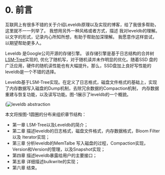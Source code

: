 # 0. 前言


互联网上有很多不错的关于介绍Leveldb原理以及实现的博客，给了我很多帮助，这里就不一一列举了。 我想用另外一种风格或者方式，描述
我对leveldb的理解。以文字的形式，记录内心所知所想，有助于帮助加深理解。 我愿意作这样尝试，以期望帮助更多人。

Leveldb 是Google公司开源的存储引擎。 该存储引擎是基于日志结构的合并树[LSM-Tree](www)实现的, 优化了随机写，对于随机读并未作明显的优化。随着SSD
盘的广泛应用，硬件的随机读性能也有大幅提升。那么，SSD盘加上良好写性能的leveldb是一个不错的选择。

Leveldb基于LSM-Tree实现。在定义了日志格式，磁盘文件格式的基础上，实现了内存数据写入磁盘的Dump机制，去除冗余数据的Compaction机制，
内存数据重建与恢复功能，以及读写功能。图-1展示了leveldb的一个概貌。

(![leveldb abstraction](http://i.imgur.com/1sd1LDP.png)

本文将按图-1圆圈的分布来组织章节结构：
* 第一章 LSM-Tree以及Leveldb的简介；
* 第二章 描述leveldb的日志格式，磁盘文件格式，内存数据格式，Bloom Filter 以及 Iterator实现；
* 第三章 分析leveldb的MemTalbe 写入磁盘的过程，Compaction实现，Version和Version的管理，以及Snapshot实现；
* 第四章 描述leveldb暴露给用户的主要接口；
* 第五章 详细描述bulkwrite的实现；
* 第六章 结束。
